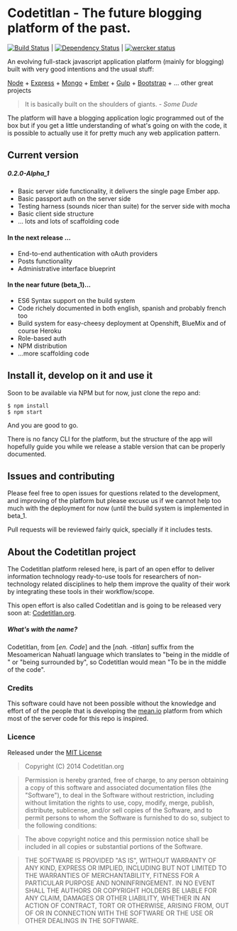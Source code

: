 Codetitlan - The future blogging platform of the past.
======================================================
[![Build Status](https://travis-ci.org/bbaaxx/codetitlan-blog.svg?branch=master)](https://travis-ci.org/bbaaxx/codetitlan-blog) | [![Dependency Status](https://gemnasium.com/bbaaxx/codetitlan-blog.svg)](https://gemnasium.com/bbaaxx/codetitlan-blog) | [![wercker status](https://app.wercker.com/status/5e18081faf5b6d4ec208dc5a47591c23/s "wercker status")](https://app.wercker.com/project/bykey/5e18081faf5b6d4ec208dc5a47591c23)

An evolving full-stack javascript application platform (mainly for blogging) built with very good intentions and the usual stuff:

[Node](http://nodejs.org) + [Express](http://expressjs.com) + [Mongo](http://mongodb.org) + [Ember](http://emberjs.com) + [Gulp](http://gulp.js) + [Bootstrap](http://getbootstrap.com) + ... other great projects

>It is basically built on the shoulders of giants. - _Some Dude_

The platform will have a blogging application logic programmed out of the box but if you get a little understanding of what's going on with the code, it is possible to actually use it for pretty much any web application pattern.

## Current version

##### 0.2.0-Alpha_1
  * Basic server side functionality, it delivers the single page Ember app.
  * Basic passport auth on the server side
  * Testing harness (sounds nicer than suite) for the server side with mocha
  * Basic client side structure
  * ... lots and lots of scaffolding code

#### In the next release ...
  * End-to-end authentication with oAuth providers
  * Posts functionality
  * Administrative interface blueprint
  
#### In the near future (beta_1)...
  * ES6 Syntax support on the build system
  * Code richely documented in both english, spanish and probably french too
  * Build system for easy-cheesy deployment at Openshift, BlueMix and of course Heroku
  * Role-based auth
  * NPM distribution
  * ...more scaffolding code


## Install it, develop on it and use it

Soon to be available via NPM but for now, just clone the repo and:

    $ npm install
    $ npm start

And you are good to go.

There is no fancy CLI for the platform, but the structure of the app will hopefully guide you while we release a stable version that can be properly documented.

## Issues and contributing
Please feel free to open issues for questions related to the development, and improving of the platform but please excuse us if we cannot help too much with the deployment for now (until the build system is implemented in beta_1.

Pull requests will be reviewed fairly quick, specially if it includes tests.

## About the Codetitlan project

The Codetitlan platform relesed here, is part of an open effor to deliver information technology ready-to-use tools for researchers of non-technology related disciplines to help them improve the quality of their work by integrating these tools in their workflow/scope.

This open effort is also called Codetitlan and is going to be released very soon at: 
[Codetitlan.org](http://www.codetitlan.org).

##### What's with the name?
Codetitlan, from [_en. Code_] and the [_nah. \-titlan_] suffix from the Mesoamerican Nahuatl language which translates to "being in the middle of " or "being surrounded by", so Codetitlan would mean "To be in the middle of the code".

### Credits
This software could have not been possible without the knowledge and effort of of the people that is developing the [mean.io](http://mean.io) platform from which most of the server code for this repo is inspired.

### Licence
    
Released under the [MIT License](http://opensource.org/licenses/MIT)

>Copyright (C) 2014 Codetitlan.org

>Permission is hereby granted, free of charge, to any person obtaining a copy of this software and associated documentation files (the "Software"), to deal in the Software without restriction, including without limitation the rights to use, copy, modify, merge, publish, distribute, sublicense, and/or sell copies of the Software, and to permit persons to whom the Software is furnished to do so, subject to the following conditions:

>The above copyright notice and this permission notice shall be included in all copies or substantial portions of the Software.

>THE SOFTWARE IS PROVIDED "AS IS", WITHOUT WARRANTY OF ANY KIND, EXPRESS OR IMPLIED, INCLUDING BUT NOT LIMITED TO THE WARRANTIES OF MERCHANTABILITY, FITNESS FOR A PARTICULAR PURPOSE AND NONINFRINGEMENT. IN NO EVENT SHALL THE AUTHORS OR COPYRIGHT HOLDERS BE LIABLE FOR ANY CLAIM, DAMAGES OR OTHER LIABILITY, WHETHER IN AN ACTION OF CONTRACT, TORT OR OTHERWISE, ARISING FROM, OUT OF OR IN CONNECTION WITH THE SOFTWARE OR THE USE OR OTHER DEALINGS IN THE SOFTWARE.
